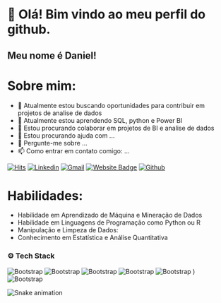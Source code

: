 # 👋 Olá! Bim vindo ao meu perfil do github.
## Meu nome é Daniel!

# Sobre mim:
- 🔭 Atualmente estou buscando oportunidades para contribuir em projetos de analise de dados
- 🌱 Atualmente estou aprendendo SQL, python e Power BI
- 👯 Estou procurando colaborar em projetos de BI e analise de dados
- 🤔 Estou procurando ajuda com ...
- 💬 Pergunte-me sobre ...
- 📫 Como entrar em contato comigo: ...

[![Hits](https://hits.seeyoufarm.com/api/count/incr/badge.svg?url=https%3A%2F%2Fgithub.com%2Fdanielsouzabarros%danielsouzabarros&count_bg=%2379C83D&title_bg=%23555555&icon=&icon_color=%23E7E7E7&title=Profile+Views&edge_flat=false)](https://hits.seeyoufarm.com)
[![Linkedin](https://img.shields.io/badge/-LinkedIn-blue?style=flat&logo=Linkedin&logoColor=white)](https://www.linkedin.com/in/hejazizo/)
[![Gmail](https://img.shields.io/badge/-Gmail-c14438?style=flat&logo=Gmail&logoColor=white)]()
[![Website Badge](https://img.shields.io/badge/-Website-c14438?style=flat&logo=Google-Chrome&logoColor=white&link=https://pytopia.ai)](https://pytopia.ai)
[![Github](https://img.shields.io/github/followers/danielsouzabarros?label=Follow&style=social)](https://github.com/danielsouzabarros)

# Habilidades:
- Habilidade em Aprendizado de Máquina e Mineração de Dados
- Habilidade em Linguagens de Programação como Python ou R
- Manipulação e Limpeza de Dados:
- Conhecimento em Estatística e Análise Quantitativa
### ⚙️ Tech Stack

![Bootstrap](https://img.shields.io/badge/-MySQL-05122A?style=flat-square&logo=MySQL&color=353535) ![Bootstrap](https://img.shields.io/badge/-PostgreSQL-05122A?style=flat-square&logo=PostgreSQL&color=353535) ![Bootstrap](https://img.shields.io/badge/-Pandas-05122A?style=flat-square&logo=Pandas&color=353535) ![Bootstrap](https://img.shields.io/badge/-Numpy-05122A?style=flat-square&logo=Numpy&color=353535) ![Bootstrap](https://img.shields.io/badge/-Matplotlib-05122A?style=flat-square&logo=Matplotlib&color=353535) ) ![Bootstrap](https://img.shields.io/badge/-Visual%20Studio%20Code-05122A?style=flat-square&logo=Visual-Studio-Code&color=353535)

![Snake animation](https://github.com/danielsouzabarros/danielsouzabarros/blob/output/github-contribution-grid-snake.svg)
